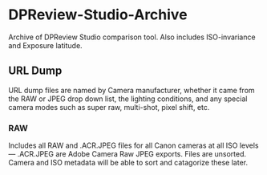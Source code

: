 # DPReview-Studio-Archive
Archive of DPReview Studio comparison tool. Also includes ISO-invariance and Exposure latitude.

## URL Dump
URL dump files are named by Camera manufacturer, whether it came from the RAW or JPEG drop down list, the lighting conditions, and any special camera modes such as super raw, multi-shot, pixel shift, etc.

### RAW
Includes all RAW and .ACR.JPEG files for all Canon cameras at all ISO levels — .ACR.JPEG are Adobe Camera Raw JPEG exports.
Files are unsorted. Camera and ISO metadata will be able to sort and catagorize these later.
